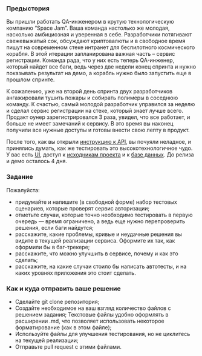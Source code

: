 ### Предыстория

Вы пришли работать QA-инженером в крутую технологическую компанию “Space Jam”. Ваша команда настолько же молодая, насколько амбициозная и уверенная в себе. Разработчики потягивают свежевыжатый сок, обсуждают криптовалюты и в свободное время пишут на современном стеке интранет для беспилотного космического корабля. В этой итерации запланирована важная часть – сервис регистрации. Команда рада, что у них есть теперь QA-инженер, который найдет все баги, ведь через две недели конец спринта и нужно показывать результат на демо, а корабль нужно было запустить еще в прошлом спринте.


К сожалению, уже на второй день спринта двух разработчиков ангажировали тушить пожары и собирать полимеры в соседнюю команду. К счастью, самый молодой разработчик управился за неделю и сделал сервис регистрации на стеке, который знает лучше всего. Продакт оунер зарегистрировался 3 раза, увидел, что все работает, и больше не имеет замечаний к сервису. В это время вы наконец получили все нужные доступы и готовы внести свою лепту в продукт.

 
После того, как вы открыли [инструкцию к API](API.md), вы почуяли неладное, и принялись думать, как же тестировать это высокотехнологичное чудо. У вас есть [UI](ui.png), доступ к [исходникам проекта](backend.php) и к [базе данных](db.sql). До релиза и демо осталось 4 дня.

### Задание
Пожалуйста:
* придумайте и напишите (в свободной форме) набор тестовых сценариев, которые проверят сервис авторизации;
* отметьте случаи, которые точно необходимо тестировать в первую очередь — время ограничено, а ведь еще нужно перепроверить решения, если баги найдутся;
* расскажите, какие проблемы, кривые и неудачные решения вы видите в текущей реализации сервиса. Оформите их так, как оформили бы в баг-трекере;
* расскажите, что можно улучшить в сервисе, почему и как это сделать;
* расскажите, на какие случаи стоило бы написать автотесты, и на каких уровнях приложения это стоит сделать.

### Как и куда отправить ваше решение
* Сделайте git clone репозитория;
* Создайте необходимое на ваш взгляд количество файлов с решением задания; Текстовые файлы удобно оформлять в расширении .md, что позволяет использовать некоторое форматирование (как в этом файле);
* Используйте файлы для улучшения тестирования, но не циклитесь на текущей реализации;
* Отправьте pull request с этими файлами.
 
